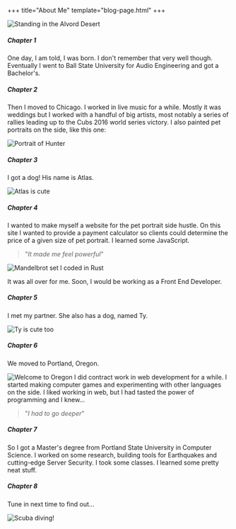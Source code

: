 +++
title="About Me"
template="blog-page.html"
+++

![Standing in the Alvord Desert](me.jpg)

##### Chapter 1

One day, I am told, I was born.
I don't remember that very well though.
Eventually I went to Ball State University for Audio Engineering
and got a Bachelor's.

##### Chapter 2

Then I moved to Chicago.
I worked in live music for a while.
Mostly it was weddings but I worked with a handful of big artists, most notably a series of rallies leading up to the Cubs 2016 world series victory.
I also painted pet portraits on the side, like this one:

![Portrait of Hunter](hunter_dog_portrait.png)

##### Chapter 3

I got a dog! His name is Atlas.

![Atlas is cute](atlas_the_dog.jpg)

##### Chapter 4

I wanted to make myself a website for the pet portrait side hustle.
On this site I wanted to provide a payment calculator so clients could
determine the price of a given size of pet portrait.
I learned some JavaScript.

> "_It made me feel powerful_"

![Mandelbrot set I coded in Rust](mandelbrot.png)

It was all over for me.
Soon, I would be working as a Front End Developer.

##### Chapter 5

I met my partner. She also has a dog, named Ty.

![Ty is cute too](ty_the_dog.jpg)

##### Chapter 6

We moved to Portland, Oregon.

![Welcome to Oregon](welcome_to_oregon.png)
I did contract work in web development for a while.
I started making computer games and experimenting with other languages on the side.
I liked working in web, but I had tasted the power of programming and I knew...

> "_I had to go deeper_"

##### Chapter 7

So I got a Master's degree from Portland State University in Computer Science.
I worked on some research,
building tools for Earthquakes
and cutting-edge Server Security.
I took some classes.
I learned some pretty neat stuff.

##### Chapter 8

Tune in next time to find out...

![Scuba diving!](scuba.png)
